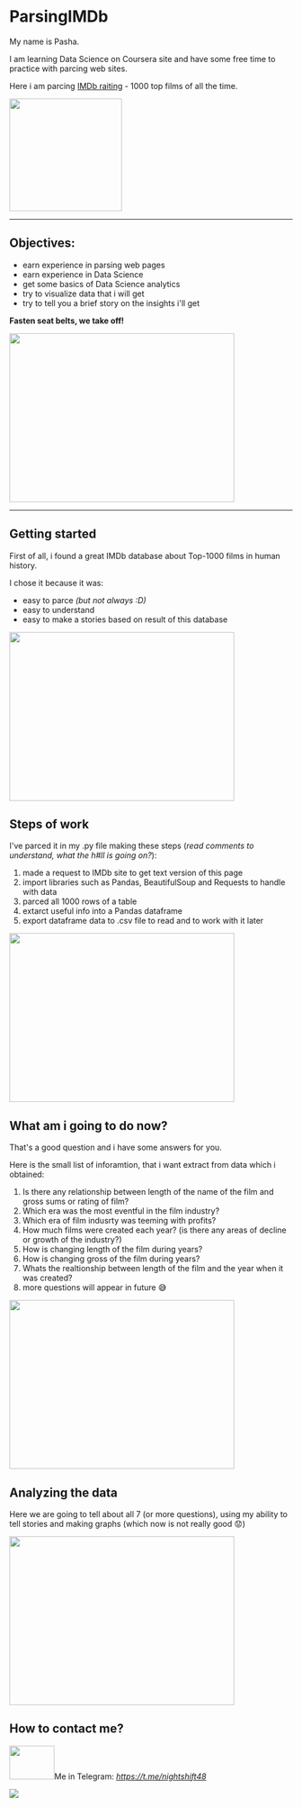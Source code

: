 # ParsingIMDb
My name is Pasha.

I am learning Data Science on Coursera site and have some free time to practice with parcing web sites.

Here i am parcing <a href='https://www.imdb.com/search/title/?groups=top_1000&sort=user_rating,desc&count=100&ref_=adv_nxt'>IMDb raiting</a> - 1000 top films of all the time.

<img src="https://vgif.ru/gifs/157/vgif-ru-28496.gif" width="200" height="200" />
<hr>

## Objectives:
* earn experience in parsing web pages
* earn experience in Data Science
* get some basics of Data Science analytics
* try to visualize data that i will get
* try to tell you a brief story on the insights i'll get

**Fasten seat belts, we take off!**

<img src='https://lh3.googleusercontent.com/proxy/1qpBNy2x1OCJoCBs7I8D502iQ1deECPR-1456ri2f5-B5KoiSYIhbyrnu_xbnBMdgClsBbZjvB7JElp54rK9hr-wFxQocA8z3KUdb-VX-40ynARTHmQpkr68lMChVtpt' width="400" height="300">


<hr>

## Getting started
First of all, i found a great IMDb database about Top-1000 films in human history.

I chose it because it was:
* easy to parce *(but not always :D)*
* easy to understand
* easy to make a stories based on result of this database

<img src='https://www.meme-arsenal.com/memes/b95277c152527c3379654dced767edcb.jpg' width="400" height="300">

## Steps of work
I've parced it in my .py file making these steps (*read comments to understand, what the h#ll is going on?*):
1. made a request to IMDb site to get text version of this page
2. import libraries such as Pandas, BeautifulSoup and Requests to handle with data
3. parced all 1000 rows of a table
4. extarct useful info into a Pandas dataframe
5. export dataframe data to .csv file to read and to work with it later

<img src='https://ichef.bbci.co.uk/news/640/cpsprodpb/5CB0/production/_99782732_37e58b7e-9cf4-44e0-86c7-59c42f34697a.jpg' width="400" height="300">

## What am i going to do now?
That's a good question and i have some answers for you.

Here is the small list of inforamtion, that i want extract from data which i obtained:
1. Is there any relationship between length of the name of the film and gross sums or rating of film?
2. Which era was the most eventful in the film industry?
3. Which era of film indusrty was teeming with profits?
4. How much films were created each year? (is there any areas of decline or growth of the industry?)
5. How is changing length of the film during years?
6. How is changing gross of the film during years?
7. Whats the realtionship between length of the film and the year when it was created?
8. more questions will appear in future 😅

<img src='https://vgif.ru/gifs/138/vgif-ru-15976.gif' width="400" height="300">

## Analyzing the data
Here we are going to tell about all 7 (or more questions), using my ability to tell stories and making graphs (which now is not really good 😟)

<img src='https://lh3.googleusercontent.com/proxy/ywidB_H5LKokUzDvWXoxjQNKsJsT7ysF4zqXQ_K1Kx_XsYMoatapH2-51Nm-fnwqy-9gtY44DWuk9-oDlfaojwFuX8_HdAVFbXBAg2lYOio7OR0DFL_Mf9q3cvabRdd-2whp3rB0G0T5PHrgC7FI5RoTXs4HEQ' width="400" height="300">

## How to contact me?
<img src='https://99px.ru/sstorage/86/2016/12/image_860612160048418882106.gif' width="80" height="60">Me in Telegram: *https://t.me/nightshift48*

<img src = 'https://i.ytimg.com/vi/ih85LYvbDEM/maxresdefault.jpg'>
